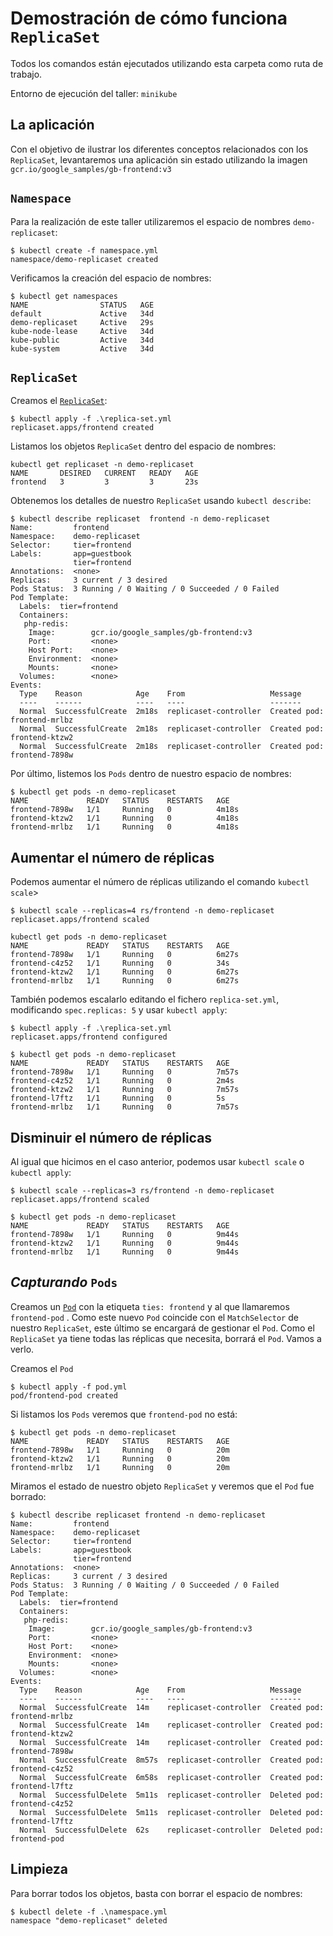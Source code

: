 # Demostración de cómo funciona `ReplicaSet`

Todos los comandos están ejecutados utilizando esta carpeta como ruta de trabajo.

Entorno de ejecución del taller: `minikube`

## La aplicación

Con el objetivo de ilustrar los diferentes conceptos relacionados con los `ReplicaSet`,
levantaremos una aplicación sin estado utilizando la imagen 
`gcr.io/google_samples/gb-frontend:v3`

## `Namespace`

Para la realización de este taller utilizaremos el espacio de nombres `demo-replicaset`:

```shell
$ kubectl create -f namespace.yml
namespace/demo-replicaset created
```

Verificamos la creación del espacio de nombres:

```shell
$ kubectl get namespaces
NAME                STATUS   AGE
default             Active   34d
demo-replicaset     Active   29s
kube-node-lease     Active   34d
kube-public         Active   34d
kube-system         Active   34d
```

## `ReplicaSet`

Creamos el [`ReplicaSet`](./replica-set.yml):

```shell
$ kubectl apply -f .\replica-set.yml
replicaset.apps/frontend created
```

Listamos los objetos `ReplicaSet` dentro del espacio de nombres:

```shell
kubectl get replicaset -n demo-replicaset 
NAME       DESIRED   CURRENT   READY   AGE
frontend   3         3         3       23s
```

Obtenemos los detalles de nuestro `ReplicaSet` usando `kubectl describe`:

```shell
$ kubectl describe replicaset  frontend -n demo-replicaset
Name:         frontend
Namespace:    demo-replicaset
Selector:     tier=frontend
Labels:       app=guestbook
              tier=frontend
Annotations:  <none>
Replicas:     3 current / 3 desired
Pods Status:  3 Running / 0 Waiting / 0 Succeeded / 0 Failed
Pod Template:
  Labels:  tier=frontend
  Containers:
   php-redis:
    Image:        gcr.io/google_samples/gb-frontend:v3
    Port:         <none>
    Host Port:    <none>
    Environment:  <none>
    Mounts:       <none>
  Volumes:        <none>
Events:
  Type    Reason            Age    From                   Message
  ----    ------            ----   ----                   -------
  Normal  SuccessfulCreate  2m18s  replicaset-controller  Created pod: frontend-mrlbz
  Normal  SuccessfulCreate  2m18s  replicaset-controller  Created pod: frontend-ktzw2
  Normal  SuccessfulCreate  2m18s  replicaset-controller  Created pod: frontend-7898w
```

Por último, listemos los `Pods` dentro de nuestro espacio de nombres:

```shell
$ kubectl get pods -n demo-replicaset                     
NAME             READY   STATUS    RESTARTS   AGE
frontend-7898w   1/1     Running   0          4m18s
frontend-ktzw2   1/1     Running   0          4m18s
frontend-mrlbz   1/1     Running   0          4m18s
```

## Aumentar el número de réplicas

Podemos aumentar el número de réplicas utilizando el comando `kubectl scale`>

```shell
$ kubectl scale --replicas=4 rs/frontend -n demo-replicaset
replicaset.apps/frontend scaled

kubectl get pods -n demo-replicaset
NAME             READY   STATUS    RESTARTS   AGE
frontend-7898w   1/1     Running   0          6m27s
frontend-c4z52   1/1     Running   0          34s
frontend-ktzw2   1/1     Running   0          6m27s
frontend-mrlbz   1/1     Running   0          6m27s
```

También podemos escalarlo editando el fichero `replica-set.yml`, modificando
`spec.replicas: 5` y usar `kubectl apply`:

```shell
$ kubectl apply -f .\replica-set.yml
replicaset.apps/frontend configured

$ kubectl get pods -n demo-replicaset
NAME             READY   STATUS    RESTARTS   AGE
frontend-7898w   1/1     Running   0          7m57s
frontend-c4z52   1/1     Running   0          2m4s
frontend-ktzw2   1/1     Running   0          7m57s
frontend-l7ftz   1/1     Running   0          5s
frontend-mrlbz   1/1     Running   0          7m57s
```

## Disminuir el número de réplicas

Al igual que hicimos en el caso anterior, podemos usar `kubectl scale` o `kubectl apply`:

```shell
$ kubectl scale --replicas=3 rs/frontend -n demo-replicaset
replicaset.apps/frontend scaled

$ kubectl get pods -n demo-replicaset
NAME             READY   STATUS    RESTARTS   AGE
frontend-7898w   1/1     Running   0          9m44s
frontend-ktzw2   1/1     Running   0          9m44s
frontend-mrlbz   1/1     Running   0          9m44s
```

## _Capturando_ `Pods`

Creamos un [`Pod`](./pod.yml) con la etiqueta `ties: frontend` y al que llamaremos `frontend-pod` . Como este nuevo `Pod` coincide con el `MatchSelector` de nuestro 
`ReplicaSet`, este último se encargará de gestionar el `Pod`. Como el `ReplicaSet`
ya tiene todas las réplicas que necesita, borrará el `Pod`. Vamos a verlo.

Creamos el `Pod`

```shell
$ kubectl apply -f pod.yml
pod/frontend-pod created
```

Si listamos los `Pods` veremos que `frontend-pod` no está:

```shell
$ kubectl get pods -n demo-replicaset
NAME             READY   STATUS    RESTARTS   AGE
frontend-7898w   1/1     Running   0          20m
frontend-ktzw2   1/1     Running   0          20m
frontend-mrlbz   1/1     Running   0          20m
```

Miramos el estado de nuestro objeto `ReplicaSet` y veremos que el `Pod` fue borrado:

```shell
$ kubectl describe replicaset frontend -n demo-replicaset
Name:         frontend
Namespace:    demo-replicaset
Selector:     tier=frontend
Labels:       app=guestbook
              tier=frontend
Annotations:  <none>
Replicas:     3 current / 3 desired
Pods Status:  3 Running / 0 Waiting / 0 Succeeded / 0 Failed
Pod Template:
  Labels:  tier=frontend
  Containers:
   php-redis:
    Image:        gcr.io/google_samples/gb-frontend:v3
    Port:         <none>
    Host Port:    <none>
    Environment:  <none>
    Mounts:       <none>
  Volumes:        <none>
Events:
  Type    Reason            Age    From                   Message
  ----    ------            ----   ----                   -------
  Normal  SuccessfulCreate  14m    replicaset-controller  Created pod: frontend-mrlbz
  Normal  SuccessfulCreate  14m    replicaset-controller  Created pod: frontend-ktzw2
  Normal  SuccessfulCreate  14m    replicaset-controller  Created pod: frontend-7898w
  Normal  SuccessfulCreate  8m57s  replicaset-controller  Created pod: frontend-c4z52
  Normal  SuccessfulCreate  6m58s  replicaset-controller  Created pod: frontend-l7ftz
  Normal  SuccessfulDelete  5m11s  replicaset-controller  Deleted pod: frontend-c4z52
  Normal  SuccessfulDelete  5m11s  replicaset-controller  Deleted pod: frontend-l7ftz
  Normal  SuccessfulDelete  62s    replicaset-controller  Deleted pod: frontend-pod
```

## Limpieza

Para borrar todos los objetos, basta con borrar el espacio de nombres:

```shell
$ kubectl delete -f .\namespace.yml
namespace "demo-replicaset" deleted
```